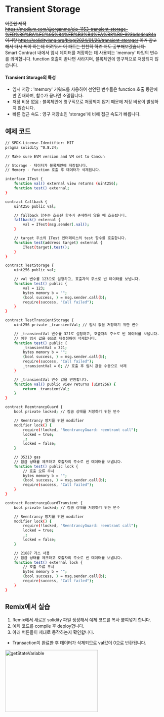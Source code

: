 # Transient Storage
~~이준원 제작~~ <br>
~~https://medium.com/@organmo/eip-1153-transient-storage-%ED%86%BA%EC%95%84%EB%B3%B4%EA%B8%B0-923bde4ca84a 이거랑 https://soliditylang.org/blog/2024/01/26/transient-storage/ 이거 참고 해서 다시 써야 하는데 어려워서 이 파트는 천천히 하죠 저도 공부해보겠습니다.~~ <br>
Smart Contract 내에서 임시 데이터를 저장하는 데 사용되는 'memory' 타입의 변수를 의미합니다. function 호출이 끝나면 사라지며, 블록체인에 영구적으로 저장되지 않습니다.

#### Transient Storage의 특성 
- 임시 저장 : 'memory' 키워드를 사용하여 선언된 변수들은 function 호출 동안에만 존재하며, 함수가 끝나면 소멸됩니다.
- 저장 비용 없음 : 블록체인에 영구적으로 저장되지 않기 때문에 저장 비용이 발생하지 않습니다.
- 빠른 접근 속도 : 영구 저장소인 'storage'에 비해 접근 속도가 빠릅니다.

## 예제 코드
```bash
// SPDX-License-Identifier: MIT
pragma solidity ^0.8.24;

// Make sure EVM version and VM set to Cancun

// Storage - 데이터가 블록체인에 저장됩니다.
// Memory - function 호출 후 데이터가 삭제됩니다.

interface ITest {
    function val() external view returns (uint256);
    function test() external;
}

contract Callback {
    uint256 public val;

    // fallback 함수는 호출된 함수가 존재하지 않을 때 호출됩니다.
    fallback() external {
        val = ITest(msg.sender).val();
    }

    // target 주소의 ITest 인터페이스의 test 함수를 호출합니다.
    function test(address target) external {
        ITest(target).test();
    }
}

contract TestStorage {
    uint256 public val;

    // val 변수를 123으로 설정하고, 호출자의 주소로 빈 데이터를 보냅니다.
    function test() public {
        val = 123;
        bytes memory b = "";
        (bool success, ) = msg.sender.call(b);
        require(success, "Call failed");
    }
}

contract TestTransientStorage {
    uint256 private _transientVal; // 임시 값을 저장하기 위한 변수

    // _transientVal 변수를 321로 설정하고, 호출자의 주소로 빈 데이터를 보냅니다.
    // 이후 임시 값을 0으로 재설정하여 삭제합니다.
    function test() public {
        _transientVal = 321;
        bytes memory b = "";
        (bool success, ) = msg.sender.call(b);
        require(success, "Call failed");
        _transientVal = 0; // 호출 후 임시 값을 수동으로 삭제
    }

    // _transientVal 변수 값을 반환합니다.
    function val() public view returns (uint256) {
        return _transientVal;
    }
}

contract ReentrancyGuard {
    bool private locked; // 잠금 상태를 저장하기 위한 변수

    // Reentrancy 방지를 위한 modifier
    modifier lock() {
        require(!locked, "ReentrancyGuard: reentrant call");
        locked = true;
        _;
        locked = false;
    }

    // 35313 gas
    // 잠금 상태를 체크하고 호출자의 주소로 빈 데이터를 보냅니다.
    function test() public lock {
        // 호출 오류 무시
        bytes memory b = "";
        (bool success, ) = msg.sender.call(b);
        require(success, "Call failed");
    }
}

contract ReentrancyGuardTransient {
    bool private locked; // 잠금 상태를 저장하기 위한 변수

    // Reentrancy 방지를 위한 modifier
    modifier lock() {
        require(!locked, "ReentrancyGuard: reentrant call");
        locked = true;
        _;
        locked = false;
    }

    // 21887 가스 사용
    // 잠금 상태를 체크하고 호출자의 주소로 빈 데이터를 보냅니다.
    function test() external lock {
        // 호출 오류 무시
        bytes memory b = "";
        (bool success, ) = msg.sender.call(b);
        require(success, "Call failed");
    }
}

```


## Remix에서 실습 
1. Remix에서 새로운 solidity 파일 생성해서 예제 코드를 복사 붙여넣기 합니다.
2. 예제 코드를 compile 후 deploy합니다.
3. 아래 버튼들이 제대로 동작하는지 확인합니다.

- Transaction이 완료한 후 데이터가 삭제되므로 val값이 0으로 반환됩니다. <br>

<img src= "https://github.com/Joon2000/Solidity-modules/blob/0382b9c321a2afdd01abcff6d0703dbdecddc9d5/images/transientstorage/transientstorage.png" width="300px" height="200px" 
  title="getStateVariable" alt="getStateVariable"><br/>

